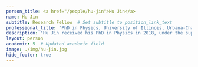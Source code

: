 ```yaml
---
person_title: <a href="/people/hu-jin">Hu Jin</a>
name: Hu Jin
subtitle: Research Fellow  # Set subtitle to position_link_text
professional_title: "PhD in Physics, University of Illinois, Urbana-Champaign"
description: "Hu Jin received his PhD in Physics in 2018, under the supervision of Professor Jun S. Song in the Department of Physics and Center for the Physics of Living Cells at the University of Illinois, Urbana-Champaign. During his doctoral training, Hu has conducted both computational physics research modeling chromatin structure and bioinformatics research studying stem cell and cancer biology. His PhD thesis focused on developing quantitative computational methods for unraveling the principles guiding nucleosome positioning. In the Park Lab, he is working on development and application of computational methods for integration of three-dimensional chromosomal interaction data with DNA mutation data."
layout: person
academic: 5  # Updated academic field
image: ./img/hu-jin.jpg
hide_footer: true
---
```

